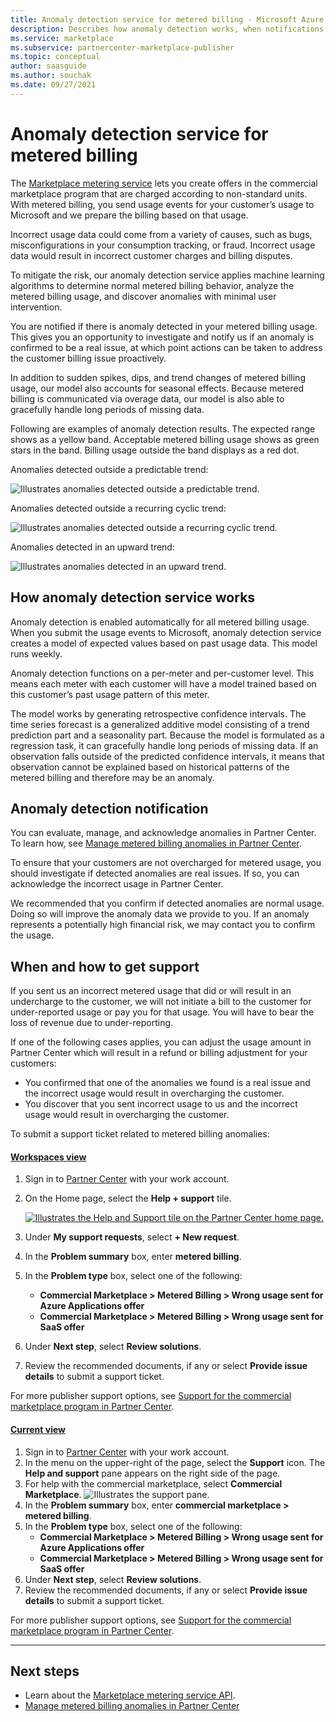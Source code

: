 ```yaml
---
title: Anomaly detection service for metered billing - Microsoft Azure Marketplace 
description: Describes how anomaly detection works, when notifications are sent and what to do with them, and support options.
ms.service: marketplace 
ms.subservice: partnercenter-marketplace-publisher
ms.topic: conceptual
author: saasguide
ms.author: souchak
ms.date: 09/27/2021
---
```


# Anomaly detection service for metered billing

The [Marketplace metering service](../marketplace-metering-service-apis-faq.yml) lets you create offers in the commercial marketplace program that are charged according to non-standard units. With metered billing, you send usage events for your customer’s usage to Microsoft and we prepare the billing based on that usage.

Incorrect usage data could come from a variety of causes, such as bugs, misconfigurations in your consumption tracking, or fraud. Incorrect usage data would result in incorrect customer charges and billing disputes.

To mitigate the risk, our anomaly detection service applies machine learning algorithms to determine normal metered billing behavior, analyze the metered billing usage, and discover anomalies with minimal user intervention.

You are notified if there is anomaly detected in your metered billing usage. This gives you an opportunity to investigate and notify us if an anomaly is confirmed to be a real issue, at which point actions can be taken to address the customer billing issue proactively.

In addition to sudden spikes, dips, and trend changes of metered billing usage, our model also accounts for seasonal effects. Because metered billing is communicated via overage data, our model is also able to gracefully handle long periods of missing data.

Following are examples of anomaly detection results. The expected range shows as a yellow band. Acceptable metered billing usage shows as green stars in the band. Billing usage outside the band displays as a red dot.  

Anomalies detected outside a predictable trend:

![Illustrates anomalies detected outside a predictable trend.](media/anomaly-1.png)

Anomalies detected outside a recurring cyclic trend:

![Illustrates anomalies detected outside a recurring cyclic trend.](media/anomaly-2.png)

Anomalies detected in an upward trend:

![Illustrates anomalies detected in an upward trend.](media/anomaly-3.png)

## How anomaly detection service works

Anomaly detection is enabled automatically for all metered billing usage. When you submit the usage events to Microsoft, anomaly detection service creates a model of expected values based on past usage data. This model runs weekly.

Anomaly detection functions on a per-meter and per-customer level. This means each meter with each customer will have a model trained based on this customer’s past usage pattern of this meter.

The model works by generating retrospective confidence intervals. The time series forecast is a generalized additive model consisting of a trend prediction part and a seasonality part. Because the model is formulated as a regression task, it can gracefully handle long periods of missing data. If an observation falls outside of the predicted confidence intervals, it means that observation cannot be explained based on historical patterns of the metered billing and therefore may be an anomaly.

## Anomaly detection notification

You can evaluate, manage, and acknowledge anomalies in Partner Center. To learn how, see [Manage metered billing anomalies in Partner Center](../anomaly-detection.md).

To ensure that your customers are not overcharged for metered usage, you should investigate if detected anomalies are real issues. If so, you can acknowledge the incorrect usage in Partner Center.

We recommended that you confirm if detected anomalies are normal usage. Doing so will improve the anomaly data we provide to you. If an anomaly represents a potentially high financial risk, we may contact you to confirm the usage.

## When and how to get support

If you sent us an incorrect metered usage that did or will result in an undercharge to the customer, we will not initiate a bill to the customer for under-reported usage or pay you for that usage. You will have to bear the loss of revenue due to under-reporting.

If one of the following cases applies, you can adjust the usage amount in Partner Center which will result in a refund or billing adjustment for your customers:

- You confirmed that one of the anomalies we found is a real issue and the incorrect usage would result in overcharging the customer.
- You discover that you sent incorrect usage to us and the incorrect usage would result in overcharging the customer.

To submit a support ticket related to metered billing anomalies:

#### [Workspaces view](#tab/workspaces-view)

1. Sign in to [Partner Center](https://partner.microsoft.com/dashboard/home) with your work account.
1. On the Home page, select the **Help + support** tile.

    [ ![Illustrates the Help and Support tile on the Partner Center home page.](../media/workspaces/partner-center-help-support-tile.png) ](../media/workspaces/partner-center-help-support-tile.png#lightbox)

1. Under **My support requests**, select **+ New request**.
1. In the **Problem summary** box, enter **metered billing**.
1. In the **Problem type** box, select one of the following:
    - **Commercial Marketplace > Metered Billing > Wrong usage sent for Azure Applications offer**
    - **Commercial Marketplace > Metered Billing > Wrong usage sent for SaaS offer**
1. Under **Next step**, select **Review solutions**.
1. Review the recommended documents, if any or select **Provide issue details** to submit a support ticket.

For more publisher support options, see [Support for the commercial marketplace program in Partner Center](../support.md).

#### [Current view](#tab/current-view)

1. Sign in to [Partner Center](https://partner.microsoft.com/dashboard/home) with your work account.
1. In the menu on the upper-right of the page, select the **Support** icon. The **Help and support** pane appears on the right side of the page.
1. For help with the commercial marketplace, select **Commercial Marketplace**.
   ![Illustrates the support pane.](../media/support/commercial-marketplace-support-pane.png)
1. In the **Problem summary** box, enter **commercial marketplace > metered billing**.
1. In the **Problem type** box, select one of the following:
    - **Commercial Marketplace > Metered Billing > Wrong usage sent for Azure Applications offer**
    - **Commercial Marketplace > Metered Billing > Wrong usage sent for SaaS offer**
1. Under **Next step**, select **Review solutions**.
1. Review the recommended documents, if any or select **Provide issue details** to submit a support ticket.

For more publisher support options, see [Support for the commercial marketplace program in Partner Center](../support.md).

---

## Next steps

- Learn about the [Marketplace metering service API](../marketplace-metering-service-apis.md).
- [Manage metered billing anomalies in Partner Center](../anomaly-detection.md)
